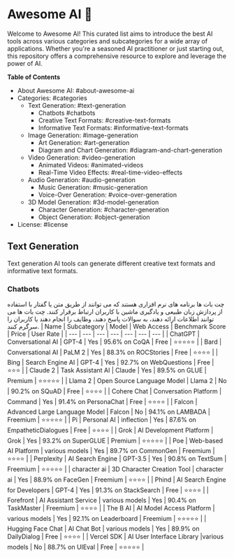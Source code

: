 # Awesome AI 🚀

Welcome to Awesome AI! This curated list aims to introduce the best AI tools across various categories and subcategories for a wide array of applications. Whether you're a seasoned AI practitioner or just starting out, this repository offers a comprehensive resource to explore and leverage the power of AI.

**Table of Contents**

* About Awesome AI: #about-awesome-ai
* Categories: #categories
    * Text Generation: #text-generation
        * Chatbots #chatbots
        * Creative Text Formats: #creative-text-formats
        * Informative Text Formats: #informative-text-formats
    * Image Generation: #image-generation
        * Art Generation: #art-generation
        * Diagram and Chart Generation: #diagram-and-chart-generation
    * Video Generation: #video-generation
        * Animated Videos: #animated-videos
        * Real-Time Video Effects: #real-time-video-effects
    * Audio Generation: #audio-generation
        * Music Generation: #music-generation
        * Voice-Over Generation: #voice-over-generation
    * 3D Model Generation: #3d-model-generation
        * Character Generation: #character-generation
        * Object Generation: #object-generation
* License: #license

## Text Generation

Text generation AI tools can generate different creative text formats and informative text formats.

### Chatbots

چت بات ها برنامه های نرم افزاری هستند که می توانند از طریق متن یا گفتار با استفاده از پردازش زبان طبیعی و یادگیری ماشین با کاربران ارتباط برقرار کنند. چت بات ها می توانند اطلاعات ارائه دهند، به سوالات پاسخ دهند، وظایف را انجام دهند یا کاربران را سرگرم کنند.
| Name | Subcategory | Model | Web Access | Benchmark Score | Price | User Rate |
| --- | --- | --- | --- | --- | --- | --- |
| ChatGPT | Conversational AI | GPT-4 | Yes | 95.6% on CoQA | Free | ⭐⭐⭐⭐⭐ |
| Bard | Conversational AI | PaLM 2 | Yes | 88.3% on ROCStories | Free | ⭐⭐⭐⭐ |
| Bing | Search Engine AI | GPT-4 | Yes | 92.7% on WebQuestions | Free | ⭐⭐⭐ |
| Claude 2 | Task Assistant AI | Claude | Yes | 89.5% on GLUE | Premium | ⭐⭐⭐⭐⭐ |
| Llama 2 | Open Source Language Model | Llama 2 | No | 90.2% on SQuAD | Free | ⭐⭐⭐⭐ |
| Cohere Chat | Conversation Platform | Command | Yes | 91.4% on PersonaChat | Free | ⭐⭐⭐⭐ |
| Falcon | Advanced Large Language Model | Falcon | No | 94.1% on LAMBADA | Freemium | ⭐⭐⭐⭐⭐ |
| Pi | Personal AI | inflection | Yes | 87.6% on EmpatheticDialogues | Free | ⭐⭐⭐⭐ |
| Grok | AI Development Platform | Grok | Yes | 93.2% on SuperGLUE | Premium | ⭐⭐⭐⭐⭐ |
| Poe | Web-based AI Platform | various models | Yes | 89.7% on CommonGen | Freemium | ⭐⭐⭐⭐ |
| Perplexity |  AI Search Engine | GPT-3.5 | Yes | 90.8% on TextSum | Freemium | ⭐⭐⭐⭐⭐ |
| character ai | 3D Character Creation Tool | character ai | Yes | 88.9% on FaceGen | Freemium | ⭐⭐⭐⭐ |
| Phind | AI Search Engine for Developers |  GPT-4 | Yes | 91.3% on StackSearch | Free | ⭐⭐⭐⭐ |
| Forefront | AI Assistant Service | various models | Yes | 90.4% on TaskMaster | Freemium | ⭐⭐⭐⭐ |
| The B AI | AI Model Access Platform | various models | Yes | 92.1% on Leaderboard | Freemium | ⭐⭐⭐⭐⭐ |
| Hugging Face Chat | AI Chat Bot | various models | Yes | 89.9% on DailyDialog | Free | ⭐⭐⭐⭐ |
| Vercel SDK | AI User Interface Library |various models | No | 88.7% on UIEval | Free | ⭐⭐⭐⭐⭐ |
